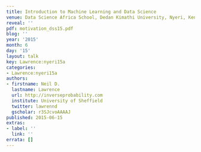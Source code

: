 ```yaml
---
title: Introduction to Machine Learning and Data Science
venue: Data Science Africa School, Dedan Kimathi University, Nyeri, Kenya
reveal: ''
pdf: motivation_dss15.pdf
blog: ''
year: '2015'
month: 6
day: '15'
layout: talk
key: Lawrence:nyeri15a
categories:
- Lawrence:nyeri15a
authors:
- firstname: Neil D.
  lastname: Lawrence
  url: http://inverseprobability.com
  institute: University of Sheffield
  twitter: lawrennd
  gscholar: r3SJcvoAAAAJ
published: 2015-06-15
extras:
- label: ''
  link: ''
errata: []
---
```

